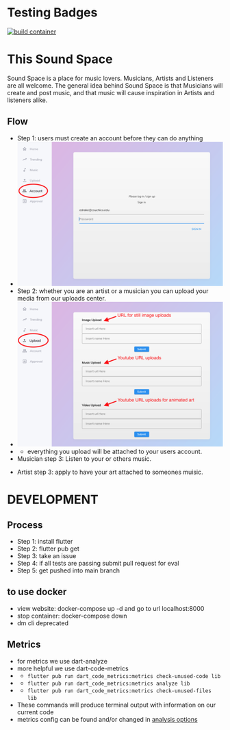 # Testing Badges
[![build container](https://github.com/ChicoState/sound-space/actions/workflows/build_test.yml/badge.svg)](https://github.com/ChicoState/sound-space/actions/workflows/build_test.yml)

# This Sound Space
Sound Space is a place for music lovers. Musicians, Artists and Listeners
are all welcome. The general idea behind Sound Space is that Musicians will
create and post music, and that music will cause inspiration in Artists
and listeners alike.

## Flow
- Step 1: users must create an account before they can do anything
- ![Login screenshot](./wireframe/readme_assets/login_shot.png)
- Step 2: whether you are an artist or a musician you can upload your media
	from our uploads center.
- ![Uploads screenshot](./wireframe/readme_assets/uploads_shot.png)
- - everything you upload will be attached to your users account.
- Musician step 3: Listen to your or others music.
<!-- screen shot of music page -->
- Artist step 3: apply to have your art attached to someones muisic.
<!-- screen shot of application proccess -->


# DEVELOPMENT

## Process
- Step 1: install flutter
- Step 2: flutter pub get
- Step 3: take an issue
- Step 4: if all tests are passing submit pull request for eval
- Step 5: get pushed into main branch

## to use docker
- view website: docker-compose up -d and go to url localhost:8000
- stop container: docker-compose down
- dm cli deprecated

## Metrics
- for metrics we use dart-analyze
- more helpful we use dart-code-metrics
- - ``` flutter pub run dart_code_metrics:metrics check-unused-code lib ```
- - ``` flutter pub run dart_code_metrics:metrics analyze lib ```
- - ``` flutter pub run dart_code_metrics:metrics check-unused-files lib ```
- These commands will produce terminal output with information on our current code
- metrics config can be found and/or changed in [analysis options](https://github.com/ChicoState/sound-space/blob/1b5d66053df0ce7d5739fe8e29c68957004d55e3/analysis_options.yaml)
